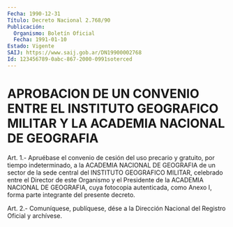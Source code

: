 ```yaml
---
Fecha: 1990-12-31
Título: Decreto Nacional 2.768/90
Publicación:
  Organismo: Boletín Oficial
  Fecha: 1991-01-10
Estado: Vigente
SAIJ: https://www.saij.gob.ar/DN19900002768
Id: 123456789-0abc-867-2000-0991soterced
---
```

# APROBACION DE UN CONVENIO ENTRE EL INSTITUTO GEOGRAFICO MILITAR Y LA ACADEMIA NACIONAL DE GEOGRAFIA

<a id="1"></a>
Art.  1.-  Apruébase  el convenio de cesión del uso precario y gratuito,  por tiempo indeterminado,  a  la  ACADEMIA  NACIONAL  DE GEOGRAFIA de  un sector de la sede central del INSTITUTO GEOGRAFICO MILITAR, celebrado  entre  el  Director  de  este  Organismo  y  el Presidente  de  la  ACADEMIA  NACIONAL DE GEOGRAFIA, cuya fotocopia autenticada,  como Anexo I, forma  parte  integrante  del  presente decreto.

<a id="2"></a>
Art. 2.- Comuníquese, publíquese, dése a la Dirección Nacional del Registro Oficial y archívese.